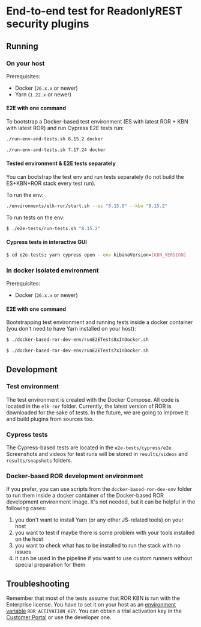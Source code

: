 # End-to-end test for ReadonlyREST security plugins

## Running 

### On your host

Prerequisites:
* Docker (`26.x.x` or newer)
* Yarn (`1.22.x` or newer)

#### E2E with one command 

To bootstrap a Docker-based test environment (ES with latest ROR + KBN with latest ROR) and run Cypress E2E tests run:

```bash
./run-env-and-tests.sh 8.15.2 docker
```

```bash
./run-env-and-tests.sh 7.17.24 docker
```

#### Tested environment & E2E tests separately

You can bootstrap the test env and run tests separately (to not build the ES+KBN+ROR stack every test run). 

To run the env:
```bash
./environments/elk-ror/start.sh --es "8.15.0" --kbn "8.15.2"
```

To run tests on the env:
```bash
$ ./e2e-tests/run-tests.sh "8.15.2"
```

#### Cypress tests in interactive GUI

```bash
$ cd e2e-tests; yarn cypress open --env kibanaVersion=[KBN_VERSION]
```

### In docker isolated environment 

Prerequisites:
* Docker (`26.x.x` or newer)

#### E2E with one command 

Bootstrapping test environment and running tests inside a docker container (you don't need to have Yarn installed on your host):

```bash
$ ./docker-based-ror-dev-env/runE2ETests8xInDocker.sh
```

```bash
$ ./docker-based-ror-dev-env/runE2ETests7xInDocker.sh
```

## Development

### Test environment 

The test environment is created with the Docker Compose. All code is located in the `elk-ror` folder. Currently, the latest version of ROR is downloaded for the sake of tests. In the future, we are going to improve it and build plugins from sources too.

### Cypress tests

The Cypress-based tests are located in the `e2e-tests/cypress/e2e`. Screenshots and videos for test runs will be stored in `results/videos` and `results/snapshots` folders.

### Docker-based ROR development environment 

If you prefer, you can use scripts from the `docker-based-ror-dev-env` folder to run them inside a docker container of the Docker-based ROR development environment image. It's not needed, but it can be helpful in the following cases:
1. you don't want to install Yarn (or any other JS-related tools) on your host
2. you want to test if maybe there is some problem with your tools installed on the host
3. you want to check what has to be installed to run the stack with no issues
4. it can be used in the pipeline if you want to use custom runners without special preparation for them

## Troubleshooting

Remember that most of the tests assume that ROR KBN is run with the Enterprise license. You have to set it on your host as an [environment variable](https://www.baeldung.com/linux/bash-set-and-export#export-command-in-bash) `ROR_ACTIVATION_KEY`. You can obtain a trial activation key in the [Customer Portal](https://readonlyrest.com/customer) or use the developer one. 